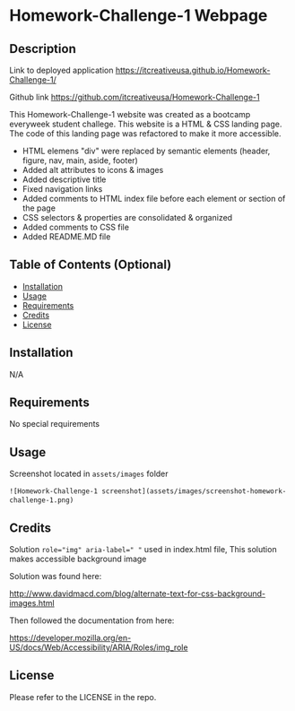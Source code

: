 # Homework-Challenge-1 Webpage

## Description

Link to deployed application
https://itcreativeusa.github.io/Homework-Challenge-1/

Github link 
https://github.com/itcreativeusa/Homework-Challenge-1

This Homework-Challenge-1 website was created as a bootcamp everyweek student challege. This website is a HTML & CSS landing page. The code of this landing page was refactored to make it more accessible. 
- HTML elemens "div" were replaced by semantic elements (header, figure, nav, main, aside, footer)
- Added alt attributes to icons & images
- Added descriptive title 
- Fixed navigation links
- Added comments to HTML index file before each element or section of the page
- CSS selectors & properties are consolidated & organized
- Added comments to CSS file
- Added README.MD file

## Table of Contents (Optional)

- [Installation](#installation)
- [Usage](#usage)
- [Requirements](#requirements)
- [Credits](#credits)
- [License](#license)

## Installation

N/A

## Requirements

No special requirements

## Usage

Screenshot located in ``` assets/images ``` folder


    ![Homework-Challenge-1 screenshot](assets/images/screenshot-homework-challenge-1.png)


## Credits

Solution ``` role="img" aria-label=" " ``` used in index.html file,
This solution makes accessible background image 

Solution was found here:

http://www.davidmacd.com/blog/alternate-text-for-css-background-images.html

Then followed the documentation from here:

https://developer.mozilla.org/en-US/docs/Web/Accessibility/ARIA/Roles/img_role


## License

Please refer to the LICENSE in the repo.



